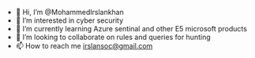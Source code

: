 - 👋 Hi, I’m @MohammedIrslankhan
- 👀 I’m interested in cyber security
- 🌱 I’m currently learning Azure sentinal and other E5 microsoft products
- 💞️ I’m looking to collaborate on rules and queries for hunting
- 📫 How to reach me irslansoc@gmail.com

<!---
MohammedIrslankhan/MohammedIrslankhan is a ✨ special ✨ repository because its `README.md` (this file) appears on your GitHub profile.
You can click the Preview link to take a look at your changes.
--->
